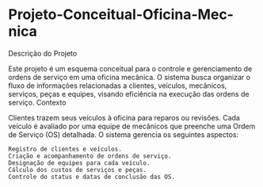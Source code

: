 # Projeto-Conceitual-Oficina-Mec-nica

Descrição do Projeto

Este projeto é um esquema conceitual para o controle e gerenciamento de ordens de serviço em uma oficina mecânica. O sistema busca organizar o fluxo de informações relacionadas a clientes, veículos, mecânicos, serviços, peças e equipes, visando eficiência na execução das ordens de serviço.
Contexto

Clientes trazem seus veículos à oficina para reparos ou revisões. Cada veículo é avaliado por uma equipe de mecânicos que preenche uma Ordem de Serviço (OS) detalhada. O sistema gerencia os seguintes aspectos:

    Registro de clientes e veículos.
    Criação e acompanhamento de ordens de serviço.
    Designação de equipes para cada veículo.
    Cálculo dos custos de serviços e peças.
    Controle do status e datas de conclusão das OS.
